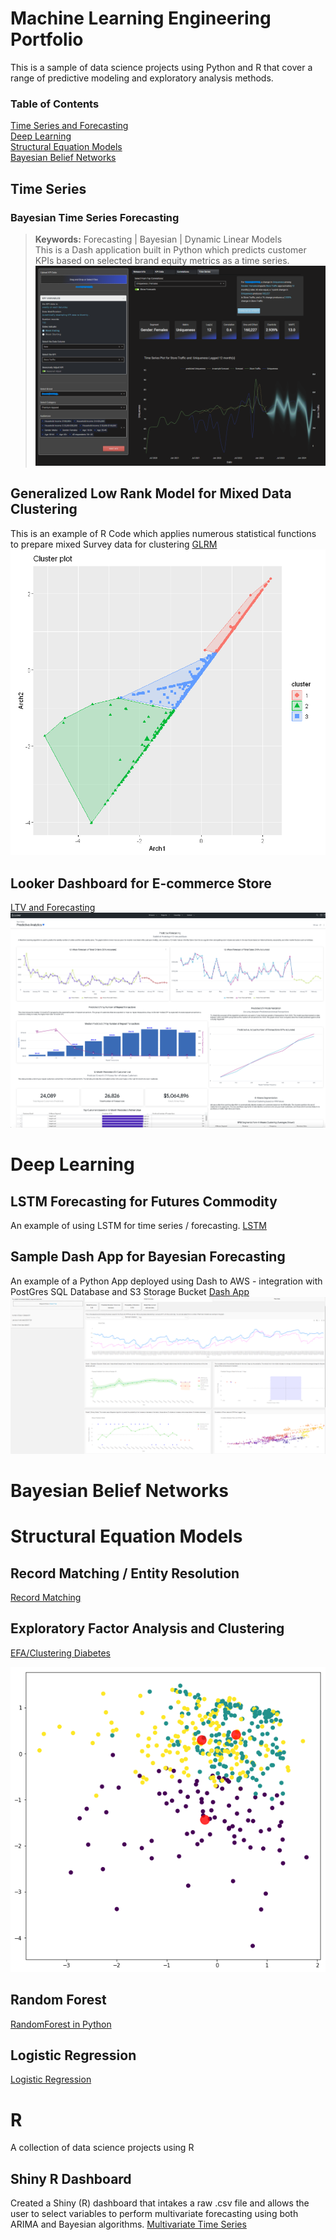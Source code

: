 # Machine Learning Engineering Portfolio

This is a sample of data science projects using Python and R that cover a range of predictive modeling and exploratory analysis methods.  

### Table of Contents
[Time Series and Forecasting](#Time-Series) <br>
[Deep Learning](#Deep-Learning) <br>
[Structural Equation Models](#Structural-Equation-Models) <br>
[Bayesian Belief Networks](#Bayesian-Belief-Networks) <br>


## Time Series

### Bayesian Time Series Forecasting
> **Keywords:** Forecasting | Bayesian | Dynamic Linear Models <br>
This is a Dash application built in Python which predicts customer KPIs based on selected brand equity metrics as a time series.
![forecasting](images/bera_bayesian_forecasting_dash.png)

## Generalized Low Rank Model for Mixed Data Clustering
This is an example of R Code which applies numerous statistical functions to prepare mixed Survey data for clustering
[GLRM](GLRM/GLRM_R_Segmentation.ipynb)
![glrm](images/glrm_kmeans.PNG)


## Looker Dashboard for E-commerce Store
[LTV and Forecasting](Python/LTV_Forecast_v2.ipynb)
![Looker Dashboard](images/Looker_Dashboard.png)

# Deep Learning

## LSTM Forecasting for Futures Commodity 
An example of using LSTM for time series / forecasting. 
[LSTM](Python/LSTM_NN_Forecasting.ipynb)

## Sample Dash App for Bayesian Forecasting
An example of a Python App deployed using Dash to AWS - integration with PostGres SQL Database and S3 Storage Bucket
[Dash App](Forecasting/bayesian_forecast_dash_app.py)
![App_dashboard](images/bayesian_times_series.PNG)


# Bayesian Belief Networks


# Structural Equation Models


## Record Matching / Entity Resolution
[Record Matching](Python/Record_matching.py)

## Exploratory Factor Analysis and Clustering

[EFA/Clustering Diabetes](Python/diabetes_data_reduction_clustering.ipynb)

![clusterplot](data/d_cluster.png)

## Random Forest 

[RandomForest in Python](Python/RandomForest.ipynb)

## Logistic Regression 
[Logistic Regression](Python/Logistic_Regression.ipynb)



# R
A collection of data science projects using R

## Shiny R Dashboard 
Created a Shiny (R) dashboard that intakes a raw .csv file and allows the user to select variables to perform multivariate forecasting using both ARIMA and Bayesian algorithms. 
[Multivariate Time Series](http://ryanclukey.shinyapps.io/MV_forecast)









